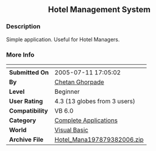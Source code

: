 ﻿<div align="center">

## Hotel Management System


</div>

### Description

Simple application. Useful for Hotel Managers.
 
### More Info
 


<span>             |<span>
---                |---
**Submitted On**   |2005-07-11 17:05:02
**By**             |[Chetan Ghorpade](https://github.com/Planet-Source-Code/PSCIndex/blob/master/ByAuthor/chetan-ghorpade.md)
**Level**          |Beginner
**User Rating**    |4.3 (13 globes from 3 users)
**Compatibility**  |VB 6\.0
**Category**       |[Complete Applications](https://github.com/Planet-Source-Code/PSCIndex/blob/master/ByCategory/complete-applications__1-27.md)
**World**          |[Visual Basic](https://github.com/Planet-Source-Code/PSCIndex/blob/master/ByWorld/visual-basic.md)
**Archive File**   |[Hotel\_Mana197879382006\.zip](https://github.com/Planet-Source-Code/chetan-ghorpade-hotel-management-system__1-64583/archive/master.zip)








